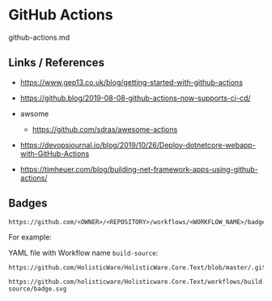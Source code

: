 # GitHub Actions

github-actions.md

## Links / References

*   https://www.gep13.co.uk/blog/getting-started-with-github-actions


*   https://github.blog/2019-08-08-github-actions-now-supports-ci-cd/

*   awsome

    *   https://github.com/sdras/awesome-actions


*   https://devopsjournal.io/blog/2019/10/26/Deploy-dotnetcore-webapp-with-GitHub-Actions

*   https://timheuer.com/blog/building-net-framework-apps-using-github-actions/


## Badges

```
https://github.com/<OWNER>/<REPOSITORY>/workflows/<WORKFLOW_NAME>/badge.svg
```

For example:

YAML file with Workflow name `build-source`:

```
https://github.com/HolisticWare/HolisticWare.Core.Text/blob/master/.github/workflows/build.yml#L2
```

```
https://github.com/holisticware/Holisticware.Core.Text/workflows/build-source/badge.svg
```
